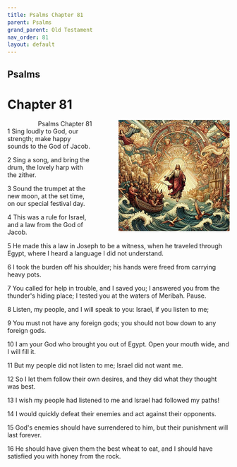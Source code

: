 ```yaml
---
title: Psalms Chapter 81
parent: Psalms
grand_parent: Old Testament
nav_order: 81
layout: default
---
```


## Psalms

# Chapter 81

<div style="clear: both; text-align: right;">
    <img src="/assets/Image/Psalms/500/81.jpg" alt="Psalms Chapter 81" class="chapter-image" style="max-width: 50%; height: auto; float: right; margin: 0 0 10px 10px; padding-left: 10%;">
    <figcaption style="font-size: 14px;">Psalms Chapter 81</figcaption>
</div>
1 Sing loudly to God, our strength; make happy sounds to the God of Jacob.

2 Sing a song, and bring the drum, the lovely harp with the zither.

3 Sound the trumpet at the new moon, at the set time, on our special festival day.

4 This was a rule for Israel, and a law from the God of Jacob.

5 He made this a law in Joseph to be a witness, when he traveled through Egypt, where I heard a language I did not understand.

6 I took the burden off his shoulder; his hands were freed from carrying heavy pots.

7 You called for help in trouble, and I saved you; I answered you from the thunder's hiding place; I tested you at the waters of Meribah. Pause.

8 Listen, my people, and I will speak to you: Israel, if you listen to me;

9 You must not have any foreign gods; you should not bow down to any foreign gods.

10 I am your God who brought you out of Egypt. Open your mouth wide, and I will fill it.

11 But my people did not listen to me; Israel did not want me.

12 So I let them follow their own desires, and they did what they thought was best.

13 I wish my people had listened to me and Israel had followed my paths!

14 I would quickly defeat their enemies and act against their opponents.

15 God's enemies should have surrendered to him, but their punishment will last forever.

16 He should have given them the best wheat to eat, and I should have satisfied you with honey from the rock.


